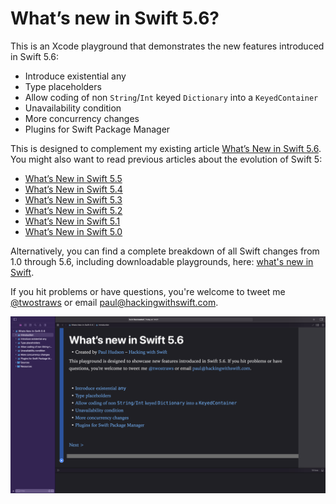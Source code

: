 # What’s new in Swift 5.6?

This is an Xcode playground that demonstrates the new features introduced in Swift 5.6: 

* Introduce existential any
* Type placeholders
* Allow coding of non `String`/`Int` keyed `Dictionary` into a `KeyedContainer`
* Unavailability condition
* More concurrency changes
* Plugins for Swift Package Manager

This is designed to complement my existing article [What’s New in Swift 5.6](https://www.hackingwithswift.com/articles/247/whats-new-in-swift-5-6). You might also want to read previous articles about the evolution of Swift 5:

- [What’s New in Swift 5.5](https://www.hackingwithswift.com/articles/233/whats-new-in-swift-5-5)
- [What’s New in Swift 5.4](https://www.hackingwithswift.com/articles/228/whats-new-in-swift-5-4)
- [What’s New in Swift 5.3](https://www.hackingwithswift.com/articles/218/whats-new-in-swift-5-3)
- [What’s New in Swift 5.2](https://www.hackingwithswift.com/articles/212/whats-new-in-swift-5-2)
- [What’s New in Swift 5.1](https://www.hackingwithswift.com/articles/182/whats-new-in-swift-5-1)
- [What’s New in Swift 5.0](https://www.hackingwithswift.com/articles/126/whats-new-in-swift-5-0)

Alternatively, you can find a complete breakdown of all Swift changes from 1.0 through 5.6, including downloadable playgrounds, here: [what's new in Swift](https://www.hackingwithswift.com/swift).

If you hit problems or have questions, you're welcome to tweet me [@twostraws](https://twitter.com/twostraws) or email <paul@hackingwithswift.com>.

![Screenshot of Xcode 13.3 running this playground.](playground-screenshot.png)
